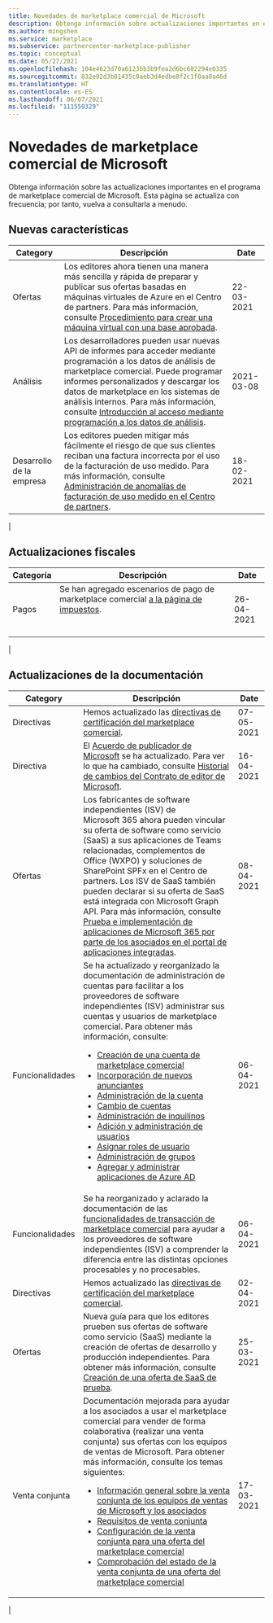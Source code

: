 ```yaml
---
title: Novedades de marketplace comercial de Microsoft
description: Obtenga información sobre actualizaciones importantes en el programa de marketplace comercial del Centro de partners (Azure Marketplace).
ms.author: mingshen
ms.service: marketplace
ms.subservice: partnercenter-marketplace-publisher
ms.topic: conceptual
ms.date: 05/27/2021
ms.openlocfilehash: 104e4623d70a6123bb3b9fea2d6bc682294e0335
ms.sourcegitcommit: 832e92d3b81435c0aeb3d4edbe8f2c1f0aa8a46d
ms.translationtype: HT
ms.contentlocale: es-ES
ms.lasthandoff: 06/07/2021
ms.locfileid: "111559329"
---
```

# <a name="whats-new-in-the-microsoft-commercial-marketplace"></a>Novedades de marketplace comercial de Microsoft

Obtenga información sobre las actualizaciones importantes en el programa de marketplace comercial de Microsoft. Esta página se actualiza con frecuencia; por tanto, vuelva a consultarla a menudo.

## <a name="new-features"></a>Nuevas características

| Category | Descripción | Date |
| ------------ | ------------- | ------------- |
| Ofertas | Los editores ahora tienen una manera más sencilla y rápida de preparar y publicar sus ofertas basadas en máquinas virtuales de Azure en el Centro de partners. Para más información, consulte [Procedimiento para crear una máquina virtual con una base aprobada](azure-vm-create-using-approved-base.md). | 22-03-2021 |
| Análisis | Los desarrolladores pueden usar nuevas API de informes para acceder mediante programación a los datos de análisis de marketplace comercial. Puede programar informes personalizados y descargar los datos de marketplace en los sistemas de análisis internos. Para más información, consulte [Introducción al acceso mediante programación a los datos de análisis](analytics-get-started.md). | 2021-03-08 |
| Desarrollo de la empresa | Los editores pueden mitigar más fácilmente el riesgo de que sus clientes reciban una factura incorrecta por el uso de la facturación de uso medido. Para más información, consulte [Administración de anomalías de facturación de uso medido en el Centro de partners](anomaly-detection.md). | 18-02-2021 |
|

## <a name="tax-updates"></a>Actualizaciones fiscales

| Categoría | Descripción | Date |
| ------------ | ------------- | ------------- |
| Pagos | Se han agregado escenarios de pago de marketplace comercial [a la página de impuestos](/partner-center/tax-details-marketplace). &nbsp; &nbsp; &nbsp; &nbsp; &nbsp; &nbsp; &nbsp; &nbsp; &nbsp; &nbsp; &nbsp; &nbsp; &nbsp; &nbsp; &nbsp; &nbsp; &nbsp; &nbsp; &nbsp; &nbsp; &nbsp; &nbsp; &nbsp; &nbsp; &nbsp; &nbsp; &nbsp; &nbsp; &nbsp; &nbsp; &nbsp; &nbsp; &nbsp; &nbsp; &nbsp; &nbsp; &nbsp; &nbsp; &nbsp; &nbsp; &nbsp; &nbsp; &nbsp; &nbsp; &nbsp; &nbsp; &nbsp; &nbsp; &nbsp; &nbsp; &nbsp; &nbsp; &nbsp; &nbsp; &nbsp; &nbsp; &nbsp; &nbsp; &nbsp; &nbsp; &nbsp; &nbsp; &nbsp; &nbsp; &nbsp; &nbsp; &nbsp; &nbsp; &nbsp; &nbsp; &nbsp; &nbsp; &nbsp; &nbsp; &nbsp; &nbsp; &nbsp; &nbsp; &nbsp; &nbsp; &nbsp; &nbsp; &nbsp; &nbsp; &nbsp; &nbsp; &nbsp; &nbsp; &nbsp; &nbsp; &nbsp; &nbsp; &nbsp; &nbsp; &nbsp; &nbsp; &nbsp; &nbsp; &nbsp; &nbsp;| 26-04-2021 |
|

## <a name="documentation-updates"></a>Actualizaciones de la documentación

| Category | Descripción | Date |
| ------------ | ------------- | ------------- |
| Directivas | Hemos actualizado las [directivas de certificación del marketplace comercial](/legal/marketplace/certification-policies). | 07-05-2021 |
| Directiva | El [Acuerdo de publicador de Microsoft](/legal/marketplace/msft-publisher-agreement) se ha actualizado. Para ver lo que ha cambiado, consulte [Historial de cambios del Contrato de editor de Microsoft](/legal/marketplace/mpa-change-history). | 16-04-2021 |
| Ofertas | Los fabricantes de software independientes (ISV) de Microsoft 365 ahora pueden vincular su oferta de software como servicio (SaaS) a sus aplicaciones de Teams relacionadas, complementos de Office (WXPO) y soluciones de SharePoint SPFx en el Centro de partners. Los ISV de SaaS también pueden declarar si su oferta de SaaS está integrada con Microsoft Graph API. Para más información, consulte [Prueba e implementación de aplicaciones de Microsoft 365 por parte de los asociados en el portal de aplicaciones integradas](/microsoft-365/admin/manage/test-and-deploy-microsoft-365-apps). | 08-04-2021 |
| Funcionalidades | Se ha actualizado y reorganizado la documentación de administración de cuentas para facilitar a los proveedores de software independientes (ISV) administrar sus cuentas y usuarios de marketplace comercial. Para obtener más información, consulte:<ul><li>[Creación de una cuenta de marketplace comercial](create-account.md)</li><li>[Incorporación de nuevos anunciantes](add-publishers.md)</li><li>[Administración de la cuenta](manage-account.md)</li><li>[Cambio de cuentas](switch-accounts.md)</li><li>[Administración de inquilinos](manage-tenants.md)</li><li>[Adición y administración de usuarios](add-manage-users.md)</li><li>[Asignar roles de usuario](user-roles.md)</li><li>[Administración de grupos](manage-groups.md)</li><li>[Agregar y administrar aplicaciones de Azure AD](manage-aad-apps.md)</li></ul> | 06-04-2021 |
| Funcionalidades | Se ha reorganizado y aclarado la documentación de las [funcionalidades de transacción de marketplace comercial](marketplace-commercial-transaction-capabilities-and-considerations.md) para ayudar a los proveedores de software independientes (ISV) a comprender la diferencia entre las distintas opciones procesables y no procesables. | 06-04-2021 |
| Directivas | Hemos actualizado las [directivas de certificación del marketplace comercial](/legal/marketplace/certification-policies). | 02-04-2021 |
| Ofertas | Nueva guía para que los editores prueben sus ofertas de software como servicio (SaaS) mediante la creación de ofertas de desarrollo y producción independientes. Para obtener más información, consulte [Creación de una oferta de SaaS de prueba](create-saas-dev-test-offer.md). | 25-03-2021 |
| Venta conjunta | Documentación mejorada para ayudar a los asociados a usar el marketplace comercial para vender de forma colaborativa (realizar una venta conjunta) sus ofertas con los equipos de ventas de Microsoft. Para obtener más información, consulte los temas siguientes:<ul><li>[Información general sobre la venta conjunta de los equipos de ventas de Microsoft y los asociados](co-sell-overview.md)</li><li>[Requisitos de venta conjunta](co-sell-requirements.md)</li><li>[Configuración de la venta conjunta para una oferta del marketplace comercial](co-sell-configure.md)</li><li>[Comprobación del estado de la venta conjunta de una oferta del marketplace comercial](co-sell-status.md)</li></ul> | 17-03-2021 |
|
